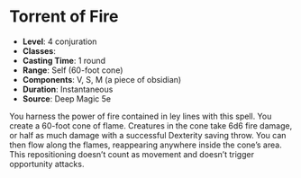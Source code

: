 # Torrent of Fire

- **Level**: 4 conjuration
- **Classes**: 
- **Casting Time**: 1 round
- **Range**: Self (60-foot cone)
- **Components**: V, S, M (a piece of obsidian)
- **Duration**: Instantaneous
- **Source**: Deep Magic 5e

You harness the power of fire contained in ley lines with this spell. You create a 60-foot cone of flame. Creatures in the cone take 6d6 fire damage, or half as much damage with a successful Dexterity saving throw. You can then flow along the flames, reappearing anywhere inside the cone’s area. This repositioning doesn’t count as movement and doesn’t trigger opportunity attacks.

